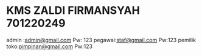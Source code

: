 # KMS ZALDI FIRMANSYAH 701220249
 admin :admin@gmail.com
Pw: 123
 pegawai:staf@gmail.com
Pw:123
 pemilik toko:pimpinan@gmail.com
Pw:123
